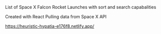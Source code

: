List of Space X Falcon Rocket Launches with sort and search capabalities

Created with React
Pulling data from Space X API

https://heuristic-hypatia-e176f8.netlify.app/
